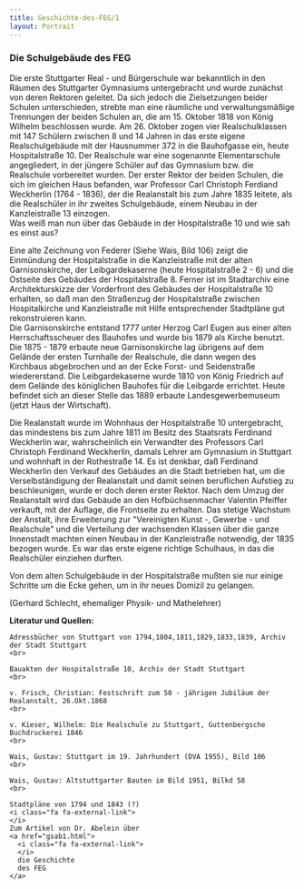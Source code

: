 ```yaml
---
title: Geschichte-des-FEG/1
layout: Portrait
---
```

<div id="content">
  
  <h3>
    Die Schulgebäude des FEG
  </h3>
  
  <p>
    Die erste Stuttgarter Real - und Bürgerschule war  bekanntlich in den Räumen des Stuttgarter Gymnasiums untergebracht und  wurde zunächst von deren Rektoren geleitet. Da sich jedoch die  Zielsetzungen beider Schulen unterschieden, strebte man eine räumliche  und verwaltungsmäßige Trennungen der beiden Schulen an, die am 15.  Oktober 1818 von König Wilhelm beschlossen wurde. Am 26. Oktober zogen  vier Realschulklassen mit 147 Schülern zwischen 8 und 14 Jahren in das  erste eigene Realschulgebäude mit der Hausnummer 372 in die Bauhofgasse  ein, heute Hospitalstraße 10. Der Realschule war eine sogenannte  Elementarschule angegliedert, in der jüngere Schüler auf das Gymnasium  bzw. die Realschule vorbereitet wurden. Der erster Rektor der beiden  Schulen, die sich im gleichen Haus befanden, war Professor Carl  Christoph Ferdiand Weckherlin (1764 - 1836), der die Realanstalt bis  zum Jahre 1835 leitete, als die Realschüler in ihr zweites  Schulgebäude, einem Neubau in der Kanzleistraße 13 einzogen.
    <br>
    Was weiß man nun über das Gebäude in der Hospitalstraße 10 und wie sah es einst aus?
  </p>
  <p>
    Eine alte Zeichnung von Federer (Siehe Wais, Bild 106) zeigt die  Einmündung der Hospitalstraße in die Kanzleistraße mit der alten  Garnisonskirche, der Leibgardekaserne (heute Hospitalstraße 2 - 6) und  die Ostseite des Gebäudes der Hospitalstraße 8. Ferner ist im  Stadtarchiv eine Architekturskizze der Vorderfront des Gebäudes der  Hospitalstraße 10 erhalten, so daß man den Straßenzug der  Hospitalstraße zwischen Hospitalkirche und Kanzleistraße mit Hilfe  entsprechender Stadtpläne gut rekonstruieren kann.
    <br>
    Die Garnisonskirche entstand 1777 unter Herzog Carl Eugen aus einer  alten Herrschaftsscheuer des Bauhofes und wurde bis 1879 als Kirche  benutzt. Die 1875 - 1879 erbaute neue Garnisonskirche lag übrigens auf  dem Gelände der ersten Turnhalle der Realschule, die dann wegen des  Kirchbaus abgebrochen und an der Ecke Forst- und Seidenstraße  wiedererstand. Die Leibgardekaserne wurde 1810 von König Friedrich auf  dem Gelände des königlichen Bauhofes für die Leibgarde errichtet. Heute  befindet sich an dieser Stelle das 1889 erbaute Landesgewerbemuseum  (jetzt Haus der Wirtschaft).
  </p>
  <p>
    Die Realanstalt wurde im Wohnhaus der Hospitalstraße 10 untergebracht,  das mindestens
    bis zum Jahre 1811 im Besitz des Staatsrats Ferdinand Weckherlin war, wahrscheinlich
    ein Verwandter des Professors Carl Christoph Ferdinand Weckherlin, damals
    Lehrer am Gymnasium in Stuttgart und wohnhaft in der Rothestraße 14. Es ist
    denkbar, daß Ferdinand Weckherlin den Verkauf des Gebäudes an die Stadt
    betrieben hat, um die Verselbständigung der  Realanstalt und damit seinen
    beruflichen Aufstieg zu beschleunigen, wurde er doch deren erster Rektor.
    Nach dem Umzug der Realanstalt wird das Gebäude an den Hofbüchsenmacher
    Valentin Pfeiffer verkauft, mit der Auflage, die Frontseite zu erhalten.
    Das stetige Wachstum der Anstalt, ihre Erweiterung zur "Vereinigten
    Kunst -, Gewerbe - und Realschule" und die Verteilung der wachsenden Klassen über
    die ganze Innenstadt machten einen Neubau in der Kanzleistraße notwendig,
    der 1835 bezogen wurde. Es war das erste eigene richtige Schulhaus, in das
    die Realschüler einziehen durften.
  </p>
  <p>
    Von dem alten Schulgebäude in der Hospitalstraße mußten sie nur einige  Schritte um die Ecke gehen, um in ihr neues Domizil zu gelangen.
  </p>
  <p>
    (Gerhard Schlecht, ehemaliger Physik- und Mathelehrer)
  </p>
  <p>
    <strong>
      Literatur und Quellen:
    </strong>
    <br>
    
    Adressbücher von Stuttgart von 1794,1804,1811,1829,1833,1839, Archiv der Stadt Stuttgart
    <br>
    
    Bauakten der Hospitalstraße 10, Archiv der Stadt Stuttgart
    <br>
    
    v. Frisch, Christian: Festschrift zum 50 - jährigen Jubiläum der Realanstalt, 26.Okt.1868
    <br>
    
    v. Kieser, Wilhelm: Die Realschule zu Stuttgart, Guttenbergsche Buchdruckerei 1846
    <br>
    
    Wais, Gustav: Stuttgart im 19. Jahrhundert (DVA 1955), Bild 106
    <br>
    
    Wais, Gustav: Altstuttgarter Bauten im Bild 1951, Bilkd 58
    <br>
    
    Stadtpläne von 1794 und 1843 (?)
    <i class="fa fa-external-link">
    </i>
    Zum Artikel von Dr. Abelein über 
    <a href="gsab1.html">
      <i class="fa fa-external-link">
      </i>
      die Geschichte
      des FEG
    </a>
  </p>
  
  

